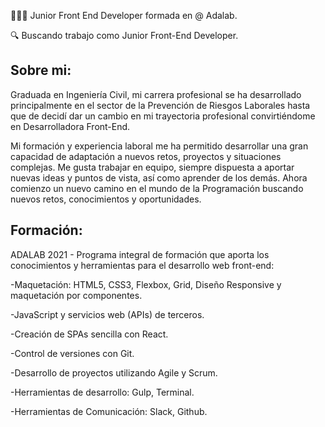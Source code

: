 👩🏻‍💻 Junior Front End Developer formada en @ Adalab.

🔍 Buscando trabajo como Junior Front-End Developer.

## Sobre mi:

Graduada en Ingeniería Civil, mi carrera profesional se ha desarrollado principalmente en el sector de la Prevención de Riesgos Laborales hasta que de decidí dar un cambio en mi trayectoria profesional convirtiéndome en Desarrolladora Front-End.

Mi formación y experiencia laboral me ha permitido desarrollar una gran capacidad de adaptación a nuevos retos, proyectos y situaciones complejas. Me gusta trabajar en equipo, siempre dispuesta a aportar nuevas ideas y puntos de vista, así como aprender de los demás. Ahora comienzo un nuevo camino en el mundo de la Programación buscando nuevos retos,  conocimientos y oportunidades.


## Formación:

ADALAB 2021 - Programa integral de formación que aporta los conocimientos y herramientas para el desarrollo web front-end:

-Maquetación: HTML5, CSS3, Flexbox, Grid, Diseño Responsive y maquetación por componentes.

-JavaScript y servicios web (APIs) de terceros.

-Creación de SPAs sencilla con React.

-Control de versiones con Git.

-Desarrollo de proyectos utilizando Agile y Scrum.

-Herramientas de desarrollo: Gulp, Terminal.

-Herramientas de Comunicación: Slack, Github.

